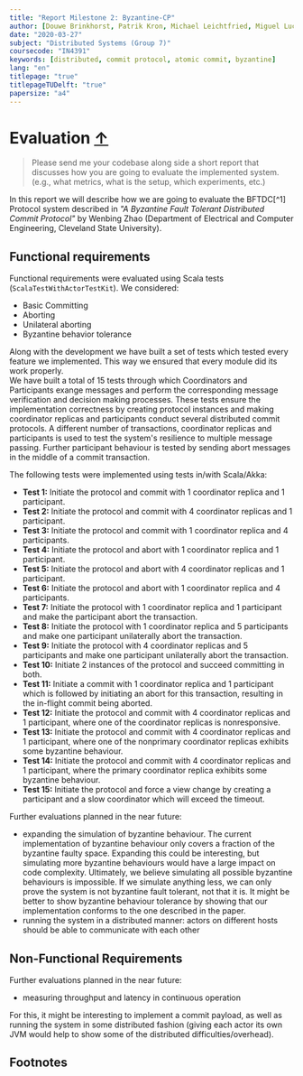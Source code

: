 ```yaml
---
title: "Report Milestone 2: Byzantine-CP"
author: [Douwe Brinkhorst, Patrik Kron, Michael Leichtfried, Miguel Lucas]
date: "2020-03-27"
subject: "Distributed Systems (Group 7)"
coursecode: "IN4391"
keywords: [distributed, commit protocol, atomic commit, byzantine]
lang: "en"
titlepage: "true"
titlepageTUDelft: "true"
papersize: "a4"
---
```


# Evaluation [&uarr;](./../README.md)

>Please send me your codebase along side a short report that discusses how you are going to evaluate the implemented system. (e.g., what metrics, what is the setup, which experiments, etc.)

In this report we will describe how we are going to evaluate the BFTDC[^1] Protocol system described in *"A Byzantine Fault Tolerant Distributed Commit Protocol"* by Wenbing Zhao (Department of Electrical and Computer Engineering, Cleveland State University).

## Functional requirements

Functional requirements were evaluated using Scala tests (```ScalaTestWithActorTestKit```). We considered:

- Basic Committing
- Aborting
- Unilateral aborting
- Byzantine behavior tolerance

Along with the development we have built a set of tests which tested every feature we implemented. This way we ensured that every module did its work properly.  
We have built a total of 15 tests through which Coordinators and Participants exange messages and perform the corresponding message verification and decision making processes. These tests ensure the implementation correctness by creating protocol instances and making coordinator replicas and participants conduct several distributed commit protocols. A different number of transactions, coordinator replicas and participants is used to test  the system's resilience to multiple message passing. Further participant behaviour is tested by sending abort messages in the middle of a commit transaction.

The following tests were implemented using tests in/with Scala/Akka:

- **Test 1:** Initiate the protocol and commit with 1 coordinator replica and 1 participant.  
- **Test 2:** Initiate the protocol and commit with 4 coordinator replicas and 1 participant.  
- **Test 3:** Initiate the protocol and commit with 1 coordinator replica and 4 participants.  
- **Test 4:** Initiate the protocol and abort with 1 coordinator replica and 1 participant.  
- **Test 5:** Initiate the protocol and abort with 4 coordinator replicas and 1 participant.  
- **Test 6:** Initiate the protocol and abort with 1 coordinator replica and 4 participants.  
- **Test 7:** Initiate the protocol with 1 coordinator replica and 1 participant and make the participant abort the transaction.  
- **Test 8:** Initiate the protocol with 1 coordinator replica and 5 participants and make one participant unilaterally abort the transaction.  
- **Test 9:**  Initiate the protocol with 4 coordinator replicas and 5 participants and make one participant unilaterally abort the transaction.  
- **Test 10:** Initiate 2 instances of the protocol and succeed committing in both.  
- **Test 11:** Initiate a commit with 1 coordinator replica and 1 participant which is followed by initiating an abort for this transaction, resulting in the in-flight commit being aborted.  
- **Test 12:** Initiate the protocol and commit with 4 coordinator replicas and 1 participant, where one of the coordinator replicas is nonresponsive.  
- **Test 13:** Initiate the protocol and commit with 4 coordinator replicas and 1 participant, where one of the nonprimary coordinator replicas exhibits some byzantine behaviour.  
- **Test 14:** Initiate the protocol and commit with 4 coordinator replicas and 1 participant, where the primary coordinator replica exhibits some byzantine behaviour.  
- **Test 15:** Initiate the protocol and force a view change by creating a participant and a slow coordinator which will exceed the timeout.

Further evaluations planned in the near future:

- expanding the simulation of byzantine behaviour. The current implementation of byzantine behaviour only covers a fraction of the byzantine faulty space. Expanding this could be interesting, but simulating more byzantine behaviours would have a large impact on code complexity. Ultimately, we believe simulating all possible byzantine behaviours is impossible. If we simulate anything less, we can only prove the system is not byzantine fault tolerant, not that it is. It might be better to show byzantine behaviour tolerance by showing that our implementation conforms to the one described in the paper.  
- running the system in a distributed manner: actors on different hosts should be able to communicate with each other

## Non-Functional Requirements

Further evaluations planned in the near future:

- measuring throughput and latency in continuous operation

For this, it might be interesting to implement a commit payload, as well as running the system in some distributed fashion (giving each actor its own JVM would help to show some of the distributed difficulties/overhead).

## Footnotes

[^bftdcp]: BFTDCP Byzantine Fault Tolerant Distributed Commit Protocol
